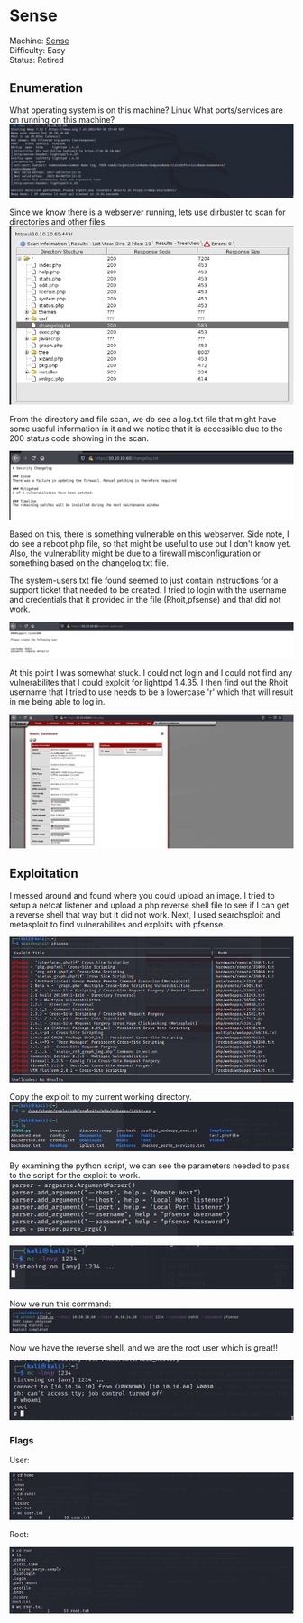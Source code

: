 # Sense

Machine: [Sense](https://app.hackthebox.com/machines/111)\
Difficulty: Easy\
Status: Retired



## Enumeration

What operating system is on this machine? Linux
What ports/services are on running on this machine? 
![Results!](screenshots/1.png)


Since we know there is a webserver running, lets use dirbuster to scan for directories and other files.
![Results!](screenshots/2.png)

From the directory and file scan, we do see a log.txt file that might have some useful information in it and we notice that it is accessible due to the 200 status code showing in the scan.

![Results!](screenshots/3.png)

Based on this, there is something vulnerable on this webserver. Side note, I do see a reboot.php file, so that might be useful to use but I don't know yet. Also, the vulnerability might be due to a firewall misconfiguration or something based on the changelog.txt file. 

The system-users.txt file found seemed to just contain instructions for a support ticket that needed to be created. I tried to login with the username and credentials that it provided in the file (Rhoit,pfsense) and that did not work.

![Results!](screenshots/4.png)

At this point I was somewhat stuck. I could not login and I could not find any vulnerabilites that I could exploit for lighttpd 1.4.35.  I then find out the Rhoit username that I tried to use needs to be a lowercase 'r' which that will result in me being able to log in. 

![Results!](screenshots/5.png)


## Exploitation

I messed around and found where you could upload an image. I tried to setup a netcat listener and upload a php reverse shell file to see if I can get a reverse shell that way but it did not work.  Next, I used searchsploit and metasploit to find vulnerabilites and exploits with pfsense.

![Results!](screenshots/6.png)

Copy the exploit to my current working directory. 
![Results!](screenshots/7.png)


By examining the python script, we can see the parameters needed to pass to the script for the exploit to work.
![Results!](screenshots/8.png)

![Results!](screenshots/9.png)

Now we run this command:
![Results!](screenshots/10.png)

Now we have the reverse shell, and we are the root user which is great!!

![Results!](screenshots/11.png)



### Flags
User:

![Results!](screenshots/12.png)

Root: 

![Results!](screenshots/13.png)

